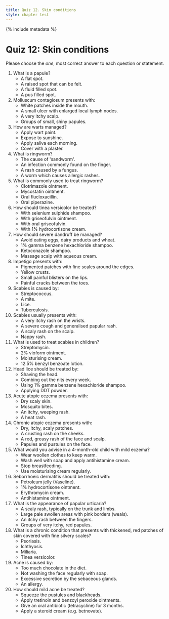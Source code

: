 ```yaml
---
title: Quiz 12. Skin conditions
style: chapter test
---
```


{% include metadata %}

# Quiz 12: Skin conditions

Please choose the *one*, most correct answer to each question or statement.

1.	What is a papule?
	-	A flat spot.
	+	A raised spot that can be felt.
	-	A fluid filled spot.
	-	A pus filled spot.
2.	Molluscum contagiosum presents with:
	-	White patches inside the mouth.
	-	A small ulcer with enlarged local lymph nodes.
	-	A very itchy scalp.
	+	Groups of small, shiny papules.
3.	How are warts managed?
	+	Apply wart paint.
	-	Expose to sunshine.
	-	Apply saliva each morning.
	-	Cover with a plaster.
4.	What is ringworm?
	+	The cause of 'sandworm'.
	-	An infection commonly found on the finger.
	-	A rash caused by a fungus.
	-	A worm which causes allergic rashes.
5.	What is commonly used to treat ringworm?
	+	Clotrimazole ointment.
	-	Mycostatin ointment.
	-	Oral flucloxacillin.
	-	Oral piperazine.
6.	How should tinea versicolor be treated?
	+	With selenium sulphide shampoo.
	-	With griseofulvin ointment.
	-	With oral griseofulvin.
	-	With 1% hydrocortisone cream.
7.	How should severe dandruff be managed?
	-	Avoid eating eggs, dairy products and wheat.
	-	1% gamma benzene hexachloride shampoo.
	+	Ketoconazole shampoo.
	-	Massage scalp with aqueous cream.
8.	Impetigo presents with:
	-	Pigmented patches with fine scales around the edges.
	+	Yellow crusts.
	-	Small painful blisters on the lips.
	-	Painful cracks between the toes.
9.	Scabies is caused by:
	-	Streptococcus.
	+	A mite.
	-	Lice.
	-	Tuberculosis.
10.	Scabies usually presents with:
	+	A very itchy rash on the wrists.
	-	A severe cough and generalised papular rash.
	-	A scaly rash on the scalp.
	-	Nappy rash.
11.	What is used to treat scabies in children?
	-	Streptomycin.
	-	2% vioform ointment.
	-	Moisturising cream.
	+	12.5% benzyl benzoate lotion.
12.	Head lice should be treated by:
	-	Shaving the head.
	-	Combing out the nits every week.
	+	Using 1% gamma benzene hexachloride shampoo.
	-	Applying DDT powder.
13.	Acute atopic eczema presents with:
	-	Dry scaly skin.
	-	Mosquito bites.
	+	An itchy, weeping rash.
	-	A heat rash.
14.	Chronic atopic eczema presents with:
	+	Dry, itchy, scaly patches.
	-	A crusting rash on the cheeks.
	-	A red, greasy rash of the face and scalp.
	-	Papules and pustules on the face.
15.	What would you advise in a 4-month-old child with mild eczema?
	-	Wear woollen clothes to keep warm.
	-	Wash well with soap and apply antihistamine cream.
	-	Stop breastfeeding.
	+	Use moisturising cream regularly.
16.	Seborrhoeic dermatitis should be treated with:
	-	Petroleum jelly (Vaseline).
	+	1% hydrocortisone ointment.
	-	Erythromycin cream.
	-	Antihistamine ointment.
17.	What is the appearance of papular urticaria?
	-	A scaly rash, typically on the trunk and limbs.
	-	Large pale swollen areas with pink borders (weals).
	-	An itchy rash between the fingers.
	+	Groups of very itchy, red papules.
18.	What is a chronic condition that presents with thickened, red patches of skin covered with fine silvery scales?
	+	Psoriasis.
	-	Ichthyosis.
	-	Miliaria.
	-	Tinea versicolor.
19.	Acne is caused by:
	-	Too much chocolate in the diet.
	-	Not washing the face regularly with soap.
	+	Excessive secretion by the sebaceous glands.
	-	An allergy.
20.	How should mild acne be treated?
	-	Squeeze the pustules and blackheads.
	+	Apply tretinoin and benzoyl peroxide ointments.
	-	Give an oral antibiotic (tetracycline) for 3 months.
	-	Apply a steroid cream (e.g. betnovate).
